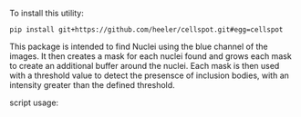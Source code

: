 To install this utility:

`pip install git+https://github.com/heeler/cellspot.git#egg=cellspot`

This  package is intended to find Nuclei using the blue channel of the images. 
It then creates a mask for each nuclei found and grows each mask to create an additional 
buffer around the nuclei. Each mask is then used with a threshold value to detect the presensce of 
inclusion bodies, with an intensity greater than the defined threshold. 

script usage:


